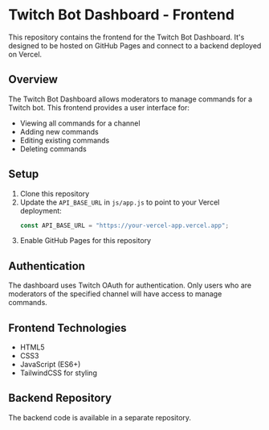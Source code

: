 # Twitch Bot Dashboard - Frontend

This repository contains the frontend for the Twitch Bot Dashboard. It's designed to be hosted on GitHub Pages and connect to a backend deployed on Vercel.

## Overview

The Twitch Bot Dashboard allows moderators to manage commands for a Twitch bot. This frontend provides a user interface for:

- Viewing all commands for a channel
- Adding new commands
- Editing existing commands
- Deleting commands

## Setup

1. Clone this repository
2. Update the `API_BASE_URL` in `js/app.js` to point to your Vercel deployment:
   ```js
   const API_BASE_URL = "https://your-vercel-app.vercel.app";
   ```
3. Enable GitHub Pages for this repository

## Authentication

The dashboard uses Twitch OAuth for authentication. Only users who are moderators of the specified channel will have access to manage commands.

## Frontend Technologies

- HTML5
- CSS3
- JavaScript (ES6+)
- TailwindCSS for styling

## Backend Repository

The backend code is available in a separate repository. 